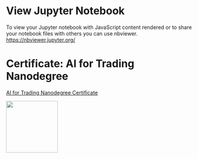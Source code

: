 # View Jupyter Notebook
To view your Jupyter notebook with JavaScript content rendered or to share your notebook files with others you can use nbviewer. https://nbviewer.jupyter.org/


# Certificate: AI for Trading Nanodegree
[AI for Trading Nanodegree Certificate](https://graduation.udacity.com/confirm/C9UGL2Q)

<img src="https://github.com/ejeknins-001/artificial-intelligence-for-trading/image.png" height="140">


